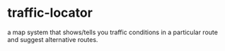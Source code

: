 # traffic-locator
a map system that shows/tells you traffic conditions in a particular route and suggest alternative routes.

